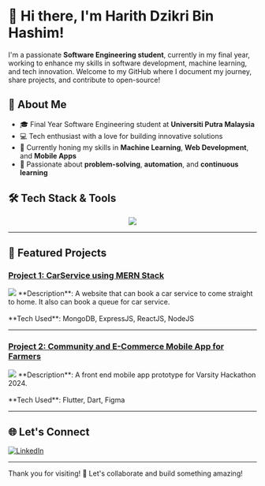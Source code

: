 

# 👋 Hi there, I'm Harith Dzikri Bin Hashim!

I'm a passionate **Software Engineering student**, currently in my final year, working to enhance my skills in software development, machine learning, and tech innovation. Welcome to my GitHub where I document my journey, share projects, and contribute to open-source!

## 🚀 About Me
- 🎓 Final Year Software Engineering student at **Universiti Putra Malaysia**
- 💻 Tech enthusiast with a love for building innovative solutions
- 🌱 Currently honing my skills in **Machine Learning**, **Web Development**, and **Mobile Apps**
- 🎯 Passionate about **problem-solving**, **automation**, and **continuous learning**


## 🛠️ Tech Stack & Tools
<p align="center">
  <a href="https://skillicons.dev">
    <img src="https://skillicons.dev/icons?i=js,html,css,bootstrap,dart,eclipse,express,figma,firebase,flutter,git,java,jquery,laravel,mongodb,mysql,nodejs,npm,php,postman,py,sass,vscode" />
  </a>
</p>

---

## 🌟 Featured Projects

### [Project 1: CarService using MERN Stack](https://github.com/AniqSafr/JomServis)
<img src="https://skillicons.dev/icons?i=js,mongodb,express,react,nodejs" /> 
**Description**: A website that can book a car service to come straight to home. It also can book a queue for car service. <br></br>
**Tech Used**: MongoDB, ExpressJS, ReactJS, NodeJS

---

### [Project 2: Community and E-Commerce Mobile App for Farmers](https://github.com/aidilaqif/growhub)
<img src="https://skillicons.dev/icons?i=dart,flutter,firebase" />  
**Description**: A front end mobile app prototype for Varsity Hackathon 2024. <br></br>
**Tech Used**: Flutter, Dart, Figma 

---

## 🌐 Let's Connect
[![LinkedIn](https://img.shields.io/badge/LinkedIn-Harith_Dzikri-blue?logo=linkedin)](https://www.linkedin.com/in/harith-dzikri-4a5a30213/)

---

Thank you for visiting! 🚀 Let's collaborate and build something amazing!
